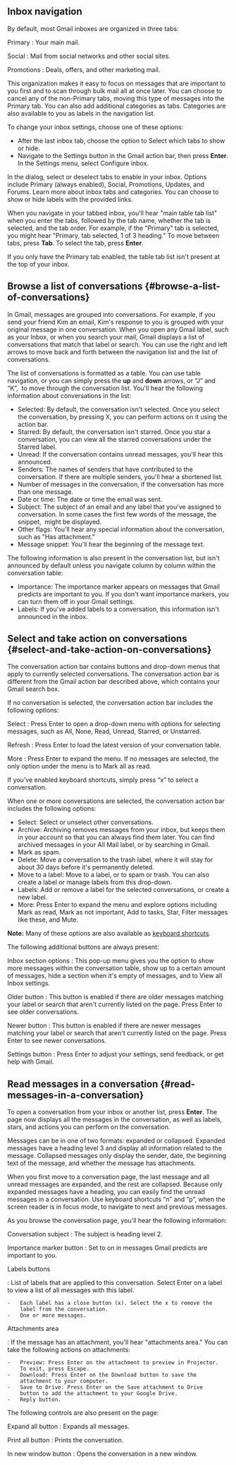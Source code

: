 Inbox navigation
----------------

By default, most Gmail inboxes are organized in three tabs:

Primary
:   Your main mail.

Social
:   Mail from social networks and other social sites.

Promotions
:   Deals, offers, and other marketing mail.

This organization makes it easy to focus on messages that are important
to you first and to scan through bulk mail all at once later. You can
choose to cancel any of the non-Primary tabs, moving this type of
messages into the Primary tab. You can also add additional categories as
tabs. Categories are also available to you as labels in the navigation
list.

To change your inbox settings, choose one of these options:

-   After the last inbox tab, choose the option to Select which tabs to
    show or hide.
-   Navigate to the Settings button in the Gmail action bar, then press
    **Enter**. In the Settings menu, select Configure inbox.

In the dialog, select or deselect tabs to enable in your inbox. Options
include Primary (always enabled), Social, Promotions, Updates, and
Forums. Learn more about inbox tabs and categories. You can choose to
show or hide labels with the provided links.

When you navigate in your tabbed inbox, you'll hear "main table tab
list" when you enter the tabs, followed by the tab name, whether the tab
is selected, and the tab order. For example, if the "Primary" tab is
selected, you might hear "Primary, tab selected, 1 of 3 heading." To
move between tabs, press **Tab**. To select the tab, press **Enter**.

If you only have the Primary tab enabled, the table tab list isn't
present at the top of your inbox.

Browse a list of conversations {#browse-a-list-of-conversations}
------------------------------

In Gmail, messages are grouped into conversations. For example, if you
send your friend Kim an email, Kim's response to you is grouped with
your original message in one conversation. When you open any Gmail
label, such as your Inbox, or when you search your mail, Gmail displays
a list of conversations that match that label or search. You can use the
right and left arrows to move back and forth between the navigation list
and the list of conversations.

The list of conversations is formatted as a table. You can use table
navigation, or you can simply press the **up** and **down** arrows, or
“J” and “K”,  to move through the conversation list. You'll hear the
following information about conversations in the list:

-   Selected: By default, the conversation isn't selected. Once you
    select the conversation, by pressing X, you can perform actions on
    it using the action bar.
-   Starred: By default, the conversation isn't starred. Once you star a
    conversation, you can view all the starred conversations under the
    Starred label.
-   Unread: If the conversation contains unread messages, you'll hear
    this announced.
-   Senders: The names of senders that have contributed to the
    conversation. If there are multiple senders, you'll hear a shortened
    list.
-   Number of messages in the conversation, if the conversation has more
    than one message.
-   Date or time: The date or time the email was sent.
-   Subject: The subject of an email and any label that you've assigned
    to conversation. In some cases the first few words of the message,
    the snippet,  might be displayed.
-   Other flags: You'll hear any special information about the
    conversation, such as "Has attachment."
-   Message snippet: You'll hear the beginning of the message text.

The following information is also present in the conversation list, but
isn't announced by default unless you navigate column by column within
the conversation table:

-   Importance: The importance marker appears on messages that Gmail
    predicts are important to you. If you don't want importance markers,
    you can turn them off in your Gmail settings.
-   Labels: If you've added labels to a conversation, this information
    isn't announced in the inbox.

Select and take action on conversations {#select-and-take-action-on-conversations}
---------------------------------------

The conversation action bar contains buttons and drop-down menus that
apply to currently selected conversations. The conversation action bar
is different from the Gmail action bar described above, which contains
your Gmail search box.

If no conversation is selected, the conversation action bar includes the
following options:

Select
:   Press Enter to open a drop-down menu with options for selecting
    messages, such as All, None, Read, Unread, Starred, or Unstarred.

Refresh
:   Press Enter to load the latest version of your conversation table.

More
:   Press Enter to expand the menu. If no messages are selected, the
    only option under the menu is to Mark all as read.

If you've enabled keyboard shortcuts, simply press “x” to select a
conversation.

When one or more conversations are selected, the conversation action bar
includes the following options:

-   Select: Select or unselect other conversations.
-   Archive: Archiving removes messages from your inbox, but keeps them
    in your account so that you can always find them later. You can find
    archived messages in your All Mail label, or by searching in Gmail.
-   Mark as spam.
-   Delete: Move a conversation to the trash label, where it will stay
    for about 30 days before it's permanently deleted.
-   Move to a label: Move to a label, or to spam or trash. You can also
    create a label or manage labels from this drop-down.
-   Labels: Add or remove a label for the selected conversations, or
    create a new label.
-   More: Press Enter to expand the menu and explore options including
    Mark as read, Mark as not important, Add to tasks, Star, Filter
    messages like these, and Mute.

<aside markdown="1">

**Note:** Many of these options are also available as [keyboard
shortcuts](https://support.google.com/mail/answer/6594).

</aside>

The following additional buttons are always present:

Inbox section options
:   This pop-up menu gives you the option to show more messages within
    the conversation table, show up to a certain amount of messages,
    hide a section when it's empty of messages, and to View all Inbox
    settings.

Older button
:   This button is enabled if there are older messages matching your
    label or search that aren't currently listed on the page. Press
    Enter to see older conversations.

Newer button
:   This button is enabled if there are newer messages matching your
    label or search that aren't currently listed on the page. Press
    Enter to see newer conversations.

Settings button
:   Press Enter to adjust your settings, send feedback, or get help with
    Gmail.

Read messages in a conversation {#read-messages-in-a-conversation}
-------------------------------

To open a conversation from your inbox or another list, press **Enter**.
The page now displays all the messages in the conversation, as well as
labels, stars, and actions you can perform on the conversation.

Messages can be in one of two formats: expanded or collapsed. Expanded
messages have a heading level 3 and display all information related to
the message. Collapsed messages only display the sender, date, the
beginning text of the message, and whether the message has attachments.

When you first move to a conversation page, the last message and all
unread messages are expanded, and the rest are collapsed. Because only
expanded messages have a heading, you can easily find the unread
messages in a conversation. Use keyboard shortcuts “n” and “p”, when the
screen reader is in focus mode, to navigate to next and previous
messages.

As you browse the conversation page, you'll hear the following
information:

Conversation subject
:   The subject is heading level 2.

Importance marker button
:   Set to on in messages Gmail predicts are important to you.

Labels buttons

:   List of labels that are applied to this conversation. Select Enter
    on a label to view a list of all messages with this label.

    -   Each label has a close button (x). Select the x to remove the
        label from the conversation.
    -   One or more messages.

Attachments area

:   If the message has an attachment, you'll hear "attachments area."
    You can take the following actions on attachments:

    -   Preview: Press Enter on the attachment to preview in Projector.
        To exit, press Escape.
    -   Download: Press Enter on the Download button to save the
        attachment to your computer.
    -   Save to Drive: Press Enter on the Save attachment to Drive
        button to add the attachment to your Google Drive.
    -   Reply button.

The following controls are also present on the page:

Expand all button
:   Expands all messages.

Print all button
:   Prints the conversation.

In new window button
:   Opens the conversation in a new window.
